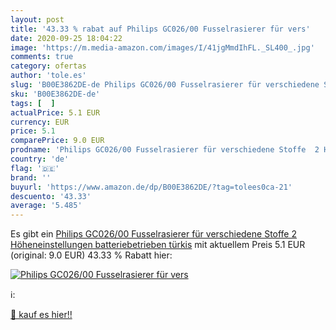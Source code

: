 ```yaml
---
layout: post
title: '43.33 % rabat auf Philips GC026/00 Fusselrasierer für vers'
date: 2020-09-25 18:04:22
image: 'https://m.media-amazon.com/images/I/41jgMmdIhFL._SL400_.jpg'
comments: true
category: ofertas
author: 'tole.es'
slug: 'B00E3862DE-de Philips GC026/00 Fusselrasierer für verschiedene Stoffe 2...'
sku: 'B00E3862DE-de'
tags: [  ]
actualPrice: 5.1 EUR
currency: EUR
price: 5.1
comparePrice: 9.0 EUR
prodname: 'Philips GC026/00 Fusselrasierer für verschiedene Stoffe  2 Höheneinstellungen  batteriebetrieben  türkis'
country: 'de'
flag: '🇩🇪'
brand: ''
buyurl: 'https://www.amazon.de/dp/B00E3862DE/?tag=tolees0ca-21'
descuento: '43.33'
average: '5.485'
---
```


Es gibt ein [Philips GC026/00 Fusselrasierer für verschiedene Stoffe  2 Höheneinstellungen  batteriebetrieben  türkis](https://www.amazon.de/dp/B00E3862DE/?tag=tolees0ca-21) mit aktuellem Preis 5.1 EUR (original: 9.0 EUR) 43.33 % Rabatt hier:

[![Philips GC026/00 Fusselrasierer für vers](https://m.media-amazon.com/images/I/41jgMmdIhFL._SL400_.jpg)](https://www.amazon.de/dp/B00E3862DE/?tag=tolees0ca-21)

ℹ️:


[🛒 kauf es hier!!](https://www.amazon.de/dp/B00E3862DE/?tag=tolees0ca-21)
